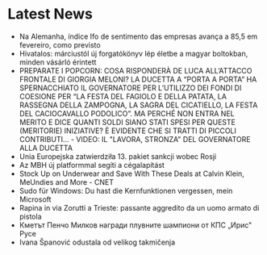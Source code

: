 # Latest News
-  Na Alemanha, índice Ifo de sentimento das empresas avança a 85,5 em fevereiro, como previsto
-  Hivatalos: márciustól új forgatókönyv lép életbe a magyar boltokban, minden vásárló érintett
-  PREPARATE I POPCORN: COSA RISPONDERÀ DE LUCA ALL’ATTACCO FRONTALE DI GIORGIA MELONI? LA DUCETTA A “PORTA A PORTA” HA SPERNACCHIATO IL GOVERNATORE PER L’UTILIZZO DEI FONDI DI COESIONE PER “LA FESTA DEL FAGIOLO E DELLA PATATA, LA RASSEGNA DELLA ZAMPOGNA, LA SAGRA DEL CICATIELLO, LA FESTA DEL CACIOCAVALLO PODOLICO”. MA PERCHÉ NON ENTRA NEL MERITO E DICE QUANTI SOLDI SIANO STATI SPESI PER QUESTE (MERITORIE) INIZIATIVE? È EVIDENTE CHE SI TRATTI DI PICCOLI CONTRIBUTI… - VIDEO: IL "LAVORA, STRONZA" DEL GOVERNATORE ALLA DUCETTA
-  Unia Europejska zatwierdziła 13. pakiet sankcji wobec Rosji
-  Az MBH új platformmal segíti a cégalapítást
-  Stock Up on Underwear and Save With These Deals at Calvin Klein, MeUndies and More - CNET
-  Sudo für Windows: Du hast die Kernfunktionen vergessen, mein Microsoft
-  Rapina in via Zorutti a Trieste: passante aggredito da un uomo armato di pistola
-  Кметът Пенчо Милков награди плувните шампиони от КПС „Ирис" Русе
-  Ivana Španović odustala od velikog takmičenja
